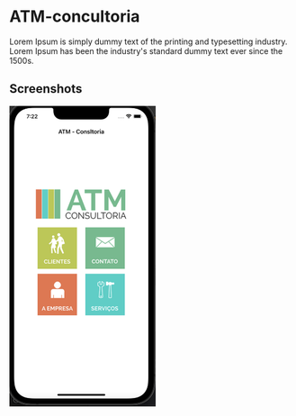 # ATM-concultoria

Lorem Ipsum is simply dummy text of the printing and typesetting industry. Lorem Ipsum has been the industry's standard dummy text ever since the 1500s.

## Screenshots

<p>
<img src="screenshots/page-one.png" width="260" />
</p>
